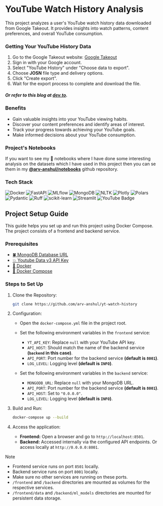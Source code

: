 # YouTube Watch History Analysis

This project analyzes a user's YouTube watch history data downloaded from Google Takeout. It provides insights into watch patterns, content preferences, and overall YouTube consumption.

### Getting Your YouTube History Data

1. Go to the Google Takeout website: [Google Takeout](https://takeout.google.com/)
2. Sign in with your Google account.
3. Select "YouTube History" under "Choose data to export".
4. Choose **JOSN** file type and delivery options.
5. Click "Create export".
6. Wait for the export process to complete and download the file.

##### Or refer to this blog at [dev.to](https://dev.to/ubershmekel/what-did-i-watch-most-on-youtube-1ol2).

### Benefits

- Gain valuable insights into your YouTube viewing habits.
- Discover your content preferences and identify areas of interest.
- Track your progress towards achieving your YouTube goals.
- Make informed decisions about your YouTube consumption.

### Project's Notebooks

If you want to see my 📓 notebooks where I have done some interesting analysis on the datasets which I have used in this project then you can se them in my [**@arv-anshul/notebooks**](https://github.com/arv-anshul/notebooks/tree/main/yt-watch-history) github repository.

### Tech Stack

![Docker](https://img.shields.io/badge/Docker-2496ED?logo=docker&logoColor=fff)
![FastAPI](https://img.shields.io/badge/FastAPI-009688?logo=fastapi&logoColor=fff)
![MLflow](https://img.shields.io/badge/MLflow-0194E2?logo=mlflow&logoColor=fff)
![MongoDB](https://img.shields.io/badge/MongoDB-47A248?logo=mongodb&logoColor=fff)
![NLTK](https://img.shields.io/badge/NLTK-3776AB?logo=python&logoColor=fff)
![Plotly](https://img.shields.io/badge/Plotly-3F4F75?logo=plotly&logoColor=fff)
![Polars](https://img.shields.io/badge/Polars-CD792C?logo=polars&logoColor=fff)
![Pydantic](https://img.shields.io/badge/Pydantic-E92063?logo=pydantic&logoColor=fff)
![Ruff](https://img.shields.io/badge/Ruff-FCC21B?logo=ruff&logoColor=000)
![scikit-learn](https://img.shields.io/badge/scikit--learn-F7931E?logo=scikitlearn&logoColor=fff)
![Streamlit](https://img.shields.io/badge/Streamlit-FF4B4B?logo=streamlit&logoColor=fff)
![YouTube Badge](https://img.shields.io/badge/YouTube-F00?logo=youtube&logoColor=fff)

## Project Setup Guide

This guide helps you set up and run this project using Docker Compose. The project consists of a frontend and backend service.

### Prerequisites

- [🍀 MongoDB Database URL](https://mongodb.com)
- [💥 Youtube Data v3 API Key](https://developers.google.com/youtube/v3/docs/)
- [🐳 Docker](https://www.docker.com/get-started)
- [🐳 Docker Compose](https://docs.docker.com/compose/install/)

### Steps to Set Up

1. Clone the Repository:

   ```bash
   git clone https://github.com/arv-anshul/yt-watch-history
   ```

2. Configuration:

   - Open the `docker-compose.yml` file in the project root.

   - Set the following environment variables in the `frontend` service:

     - `YT_API_KEY`: Replace `null` with your YouTube API key.
     - `API_HOST`: Should match the name of the backend service **(`backend` in this case)**.
     - `API_PORT`: Port number for the backend service **(default is `8001`)**.
     - `LOG_LEVEL`: Logging level **(default is `INFO`)**.

   - Set the following environment variables in the `backend` service:

     - `MONGODB_URL`: Replace `null` with your MongoDB URL.
     - `API_PORT`: Port number for the backend service **(default is `8001`)**.
     - `API_HOST`: Set to `"0.0.0.0"`.
     - `LOG_LEVEL`: Logging level **(default is `INFO`)**.

3. Build and Run:

   ```bash
   docker-compose up --build
   ```

4. Access the application:

   - **Frontend:** Open a browser and go to `http://localhost:8501`.
   - **Backend:** Accessed internally via the configured API endpoints. Or access locally at `http://0.0.0.0:8001`.

> [!NOTE]
>
> - Frontend service runs on port `8501` locally.
> - Backend service runs on port `8001` locally.
> - Make sure no other services are running on these ports.
> - `/frontend` and `/backend` directories are mounted as volumes for the respective services.
> - `/frontend/data` and `/backend/ml_models` directories are mounted for persistent data storage.
